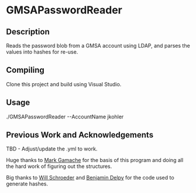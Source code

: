 # GMSAPasswordReader

## Description

Reads the password blob from a GMSA account using LDAP, and parses the values into hashes for re-use.

## Compiling
Clone this project and build using Visual Studio.

## Usage
./GMSAPasswordReader --AccountName jkohler

## Previous Work and Acknowledgements
TBD - Adjust/update the .yml to work.

Huge thanks to [Mark Gamache](https://github.com/markgamache) for the basis of this program and doing all the hard work of figuring out the structures.

Big thanks to [Will Schroeder](https://twitter.com/harmj0y?lang=en) and [Benjamin Delpy](https://twitter.com/gentilkiwi) for the code used to generate hashes.
